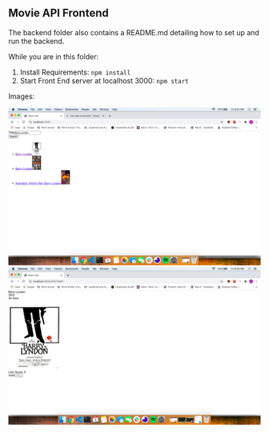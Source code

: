 ## Movie API Frontend

The backend folder also contains a README.md detailing how to set up and run the backend.

While you are in this folder:

1.  Install Requirements: `npm install`
3.  Start Front End server at localhost 3000: `npm start`

Images:

![Search Page](movie1.png)
![Movie Detail Page](movie2.png)